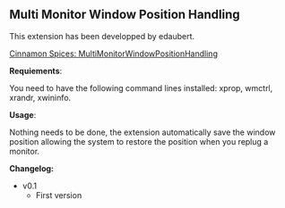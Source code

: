 Multi Monitor Window Position Handling
-----

This extension has been developped by edaubert.

[Cinnamon Spices: MultiMonitorWindowPositionHandling](http://cinnamon-spices.linuxmint.com/extensions/)

**Requiements**:

You need to have the following command lines installed: xprop, wmctrl, xrandr, xwininfo.

**Usage**:

  Nothing needs to be done, the extension automatically save the window position allowing the system to restore the position when you replug a monitor.


**Changelog:**

* v0.1
    + First version
